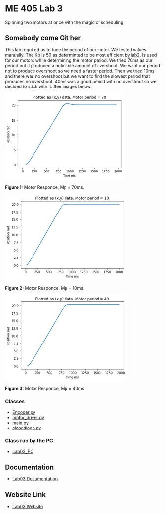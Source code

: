 # ME 405 Lab 3

Spinning two motors at once with the magic of scheduling

## Somebody come Git her

This lab required us to tune the period of our motor. We tested values manually.
The Kp is 50 as determinted to be most efficient by lab2. Is used for our motors while determining the motor period.
We tried 70ms as our period but it produced a noticable amount of overshoot. We want our period not to produce overshoot so we need a faster period. 
Then we tried 10ms and there was no overshoot but we want to find the slowest period that produces no overshoot. 
40ms was a good period with no overshoot so we decided to stick with it. See images below.


![Mp10](MP70.png)

__Figure 1:__ Motor Responce, Mp = 70ms.


![Mp20](MP10.png)

__Figure 2:__ Motor Responce, Mp = 10ms.


![Mp50](MP40.png)

__Figure 3:__ Motor Responce, Mp = 40ms.


### Classes

* [Encoder.py](https://github.com/danrmunic/405Lab3/blob/main/src/Encoder.py)
* [motor_driver.py](https://github.com/danrmunic/405Lab3/blob/main/src/motor_driver.py)
* [main.py](https://github.com/danrmunic/405Lab3/blob/main/src/main.py)
* [closedloop.py](https://github.com/danrmunic/405Lab3/blob/main/src/closedloop.py)

### Class run by the PC

* [Lab03_PC](https://github.com/danrmunic/405Lab3/blob/main/src/Lab03_PC.py)

## Documentation

* [Lab03 Documentation](https://github.com/danrmunic/405Lab3)

## Website Link

* [Lab03 Website](https://danrmunic.github.io/405Labs/docs/index.html)
